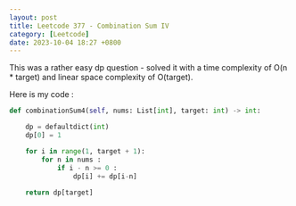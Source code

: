 ```yaml
---
layout: post
title: Leetcode 377 - Combination Sum IV
category: [Leetcode]
date: 2023-10-04 18:27 +0800
---
```


This was a rather easy dp question - solved it with a time complexity of O(n * target) and linear space complexity of O(target).

Here is my code : 
```python
def combinationSum4(self, nums: List[int], target: int) -> int:

    dp = defaultdict(int)
    dp[0] = 1

    for i in range(1, target + 1):
        for n in nums : 
            if i - n >= 0 : 
                dp[i] += dp[i-n]
    
    return dp[target]
```
